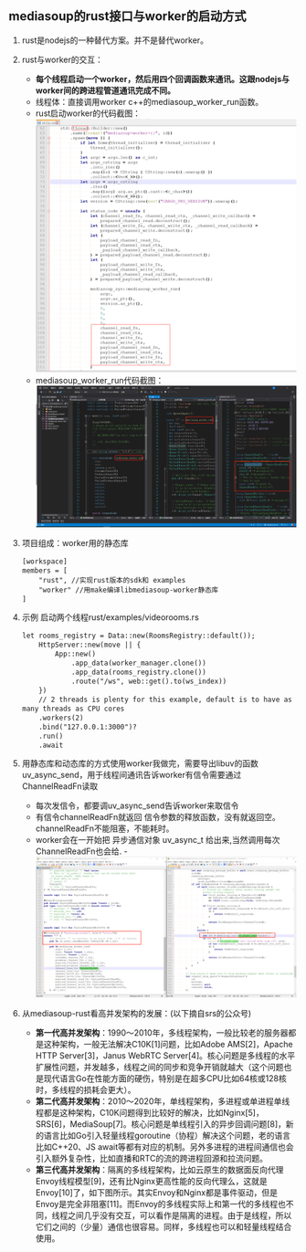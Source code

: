 ## mediasoup的rust接口与worker的启动方式

1. rust是nodejs的一种替代方案。并不是替代worker。
2. rust与worker的交互：
    - **每个线程启动一个worker，然后用四个回调函数来通讯。这跟nodejs与worker间的跨进程管道通讯完成不同。**
    - 线程体：直接调用worker c++的mediasoup_worker_run函数。
    - rust启动worker的代码截图：
![](.mediasoup-rust_images/35f26072.png)
    - mediasoup_worker_run代码截图：
![](.mediasoup-rust_images/1ef4bc28.png)

3. 项目组成：worker用的静态库
    ```
    [workspace]
    members = [
        "rust", //实现rust版本的sdk和 examples
        "worker" //用make编译libmediasoup-worker静态库
    ]
    ```
4. 示例
启动两个线程rust/examples/videorooms.rs
    ```
    let rooms_registry = Data::new(RoomsRegistry::default());
        HttpServer::new(move || {
            App::new()
                .app_data(worker_manager.clone())
                .app_data(rooms_registry.clone())
                .route("/ws", web::get().to(ws_index))
        })
        // 2 threads is plenty for this example, default is to have as many threads as CPU cores
        .workers(2) 
        .bind("127.0.0.1:3000")?
        .run()
        .await
    ```
   
5. 用静态库和动态库的方式使用worker我做完，需要导出libuv的函数uv_async_send，用于线程间通讯告诉worker有信令需要通过ChannelReadFn读取
    - 每次发信令，都要调uv_async_send告诉worker来取信令
    - 有信令channelReadFn就返回 信令参数的释放函数，没有就返回空。 channelReadFn不能阻塞，不能耗时。
    - worker会在一开始把 异步通信对象 uv_async_t 给出来,当然调用每次ChannelReadFn也会给.    -  
    ![](.mediasoup-rust_images/8a166831.png)

5. 从mediasoup-rust看高并发架构的发展：(以下摘自srs的公众号)
    - **第一代高并发架构**：1990～2010年，多线程架构，一般比较老的服务器都是这种架构，一般无法解决C10K[1]问题，比如Adobe AMS[2]，Apache HTTP Server[3]，Janus WebRTC Server[4]。核心问题是多线程的水平扩展性问题，并发越多，线程之间的同步和竞争开销就越大（这个问题也是现代语言Go在性能方面的硬伤，特别是在超多CPU比如64核或128核时，多线程的损耗会更大）。
    - **第二代高并发架构**：2010～2020年，单线程架构，多进程或单进程单线程都是这种架构，C10K问题得到比较好的解决，比如Nginx[5]，SRS[6]，MediaSoup[7]。核心问题是单线程引入的异步回调问题[8]，新的语言比如Go引入轻量线程goroutine（协程）解决这个问题，老的语言比如C++20、JS await等都有对应的机制。另外多进程的进程间通信也会引入额外复杂性，比如直播和RTC的流的跨进程回源和拉流问题。
    - **第三代高并发架构**：隔离的多线程架构，比如云原生的数据面反向代理Envoy线程模型[9]，还有比Nginx更高性能的反向代理么，这就是Envoy[10]了，如下图所示。其实Envoy和Nginx都是事件驱动，但是Envoy是完全非阻塞[11]。而Envoy的多线程实际上和第一代的多线程也不同，线程之间几乎没有交互，可以看作是隔离的进程。由于是线程，所以它们之间的（少量）通信也很容易。同样，多线程也可以和轻量线程结合使用。
